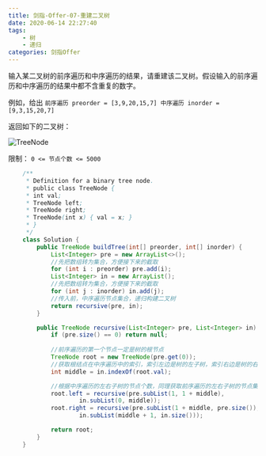 ```yaml
---
title: 剑指-Offer-07-重建二叉树
date: 2020-06-14 22:27:40
tags:
    - 树
    - 递归
categories: 剑指Offer
---
```


输入某二叉树的前序遍历和中序遍历的结果，请重建该二叉树。假设输入的前序遍历和中序遍历的结果中都不含重复的数字。

例如，给出
`前序遍历 preorder = [3,9,20,15,7]
中序遍历 inorder = [9,3,15,20,7]`

返回如下的二叉树：

![TreeNode](https://tva4.sinaimg.cn/thumbnail/d7f9b0f4gy1gfwduhts4aj206006mjrd.jpg)    
    
限制：
`0 <= 节点个数 <= 5000`

```java 
    /**
     * Definition for a binary tree node.
     * public class TreeNode {
     * int val;
     * TreeNode left;
     * TreeNode right;
     * TreeNode(int x) { val = x; }
     * }
     */
    class Solution {
        public TreeNode buildTree(int[] preorder, int[] inorder) {
            List<Integer> pre = new ArrayList<>();
            //先把数组转为集合，方便接下来的截取
            for (int i : preorder) pre.add(i);
            List<Integer> in = new ArrayList();
            //先把数组转为集合，方便接下来的截取
            for (int j : inorder) in.add(j);
            //传入前，中序遍历节点集合，递归构建二叉树
            return recursive(pre, in);
        }

        public TreeNode recursive(List<Integer> pre, List<Integer> in) {
            if (pre.size() == 0) return null;
            
            //前序遍历的第一个节点一定是树的根节点
            TreeNode root = new TreeNode(pre.get(0));
            //获取根结点在中序遍历中的索引，索引左边是树的左子树，索引右边是树的右子树
            int middle = in.indexOf(root.val);

            //根据中序遍历的左右子树的节点个数，同理获取前序遍历的左右子树的节点集合
            root.left = recursive(pre.subList(1, 1 + middle),
                    in.subList(0, middle));
            root.right = recursive(pre.subList(1 + middle, pre.size()),
                    in.subList(middle + 1, in.size()));

            return root;
        }
    }
```


